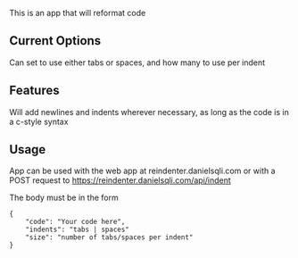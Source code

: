 This is an app that will reformat code

## Current Options

Can set to use either tabs or spaces, and how many to use per indent

## Features

Will add newlines and indents wherever necessary, as long as the code is in a c-style syntax

## Usage

App can be used with the web app at reindenter.danielsqli.com or with a POST request to https://reindenter.danielsqli.com/api/indent

The body must be in the form

```
{
    "code": "Your code here",
    "indents": "tabs | spaces"
    "size": "number of tabs/spaces per indent"
}
```
